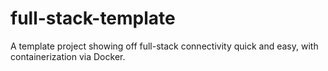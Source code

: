 # full-stack-template
A template project showing off full-stack connectivity quick and easy, with containerization via Docker.
